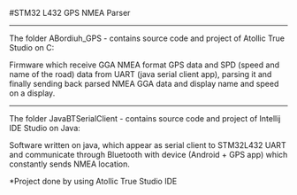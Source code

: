 #STM32 L432 GPS NMEA Parser
***************************************************************************

The folder ABordiuh_GPS - contains source code and project of Atollic True
                          Studio on C:

  Firmware which receive GGA NMEA format GPS data and SPD
  (speed and name of the road) data from UART (java serial client app),
  parsing it and finally sending back parsed NMEA GGA data and display
  name and speed on a display.

****************************************************************************

The folder JavaBTSerialClient - contains source code and project of Intellij 
				IDE Studio on Java:

  Software written on java, which appear as serial client to STM32L432 UART
  and communicate through Bluetooth with device (Android + GPS app) which
  constantly sends NMEA location.

*Project done by using Atollic True Studio IDE
